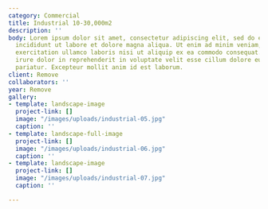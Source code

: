 ```yaml
---
category: Commercial
title: Industrial 10-30,000m2
description: ''
body: Lorem ipsum dolor sit amet, consectetur adipiscing elit, sed do eiusmod tempor
  incididunt ut labore et dolore magna aliqua. Ut enim ad minim veniam, quis nostrud
  exercitation ullamco laboris nisi ut aliquip ex ea commodo consequat. Duis aute
  irure dolor in reprehenderit in voluptate velit esse cillum dolore eu fugiat nulla
  pariatur. Excepteur mollit anim id est laborum.
client: Remove
collaborators: ''
year: Remove
gallery:
- template: landscape-image
  project-link: []
  image: "/images/uploads/industrial-05.jpg"
  caption: ''
- template: landscape-full-image
  project-link: []
  image: "/images/uploads/industrial-06.jpg"
  caption: ''
- template: landscape-image
  project-link: []
  image: "/images/uploads/industrial-07.jpg"
  caption: ''

---
```

